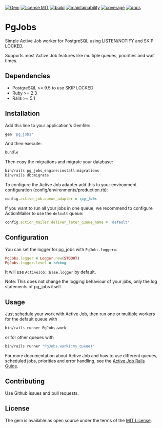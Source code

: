 [![Gem](https://img.shields.io/gem/v/pg_jobs.svg)](https://rubygems.org/gems/pg_jobs)
[![license MIT](https://img.shields.io/github/license/mbreit/pg_jobs.svg)](https://github.com/mbreit/pg_jobs/blob/codeclimate/MIT-LICENSE)
[![build](https://img.shields.io/travis/com/mbreit/pg_jobs/master.svg)](https://travis-ci.com/mbreit/pg_jobs)
[![maintainability](https://img.shields.io/codeclimate/maintainability/mbreit/pg_jobs.svg)](https://codeclimate.com/github/mbreit/pg_jobs)
[![coverage](https://img.shields.io/codeclimate/coverage/mbreit/pg_jobs.svg)](https://codeclimate.com/github/mbreit/pg_jobs)
[![docs](https://inch-ci.org/github/mbreit/pg_jobs.svg?branch=master)](https://inch-ci.org/github/mbreit/pg_jobs)

# PgJobs

Simple Active Job worker for PostgreSQL using LISTEN/NOTIFY and
SKIP LOCKED.

Supports most Active Job features like multiple queues, priorities
and wait times.

## Dependencies

* PostgreSQL >= 9.5 to use SKIP LOCKED
* Ruby >= 2.3
* Rails >= 5.1

## Installation

Add this line to your application's Gemfile:

```ruby
gem 'pg_jobs'
```

And then execute:

```bash
bundle
```

Then copy the migrations and migrate your database:

```bash
bin/rails pg_jobs_engine:install:migrations
bin/rails db:migrate
```

To configure the Active Job adapter add this to your environment
configuration (config/environments/production.rb):

```ruby
config.active_job.queue_adapter = :pg_jobs
```

If you want to run all your jobs in one queue, we recommend to configure
ActionMailer to use the `default` queue:

```ruby
config.action_mailer.deliver_later_queue_name = 'default'
```

## Configuration

You can set the logger for pg_jobs with `PgJobs.logger=`:

```ruby
PgJobs.logger = Logger.new(STDOUT)
PgJobs.logger.level = :debug
```

It will use `ActiveJob::Base.logger` by default.

Note: This does not change the logging behaviour of your jobs,
only the log statements of pg_jobs itself.

## Usage

Just schedule your work with Active Job, then run one or multiple
workers for the default queue with

```bash
bin/rails runner PgJobs.work
```

or for other queues with

```bash
bin/rails runner "PgJobs.work(:my_queue)"
```

For more documentation about Active Job and how to use different queues,
scheduled jobs, priorities and error handling, see the
[Active Job Rails Guide](https://guides.rubyonrails.org/active_job_basics.html).

## Contributing

Use Github issues and pull requests.

## License

The gem is available as open source under the terms of the
[MIT License](http://opensource.org/licenses/MIT).
